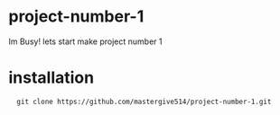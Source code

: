# project-number-1
Im Busy! lets start make project number 1



# installation

`` 
git clone https://github.com/mastergive514/project-number-1.git``

